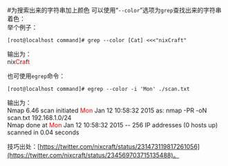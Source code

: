 #为搜索出来的字符串加上颜色
可以使用“`--color`”选项为`grep`查找出来的字符串着色：  
举个例子：  

    [root@localhost command]# grep --color [Cat] <<<"nixCraft"
输出为：  
nix<font color=red>C</font>r<font color=red>a</font>f<font color=red>t</font>

也可使用`egrep`命令：  

	[root@localhost command]# egrep --color -i 'Mon' ./scan.txt  
输出为：  
Nmap 6.46 scan initiated <font color=red>Mon</font> Jan 12 10:58:32 2015 as: nmap -PR -oN scan.txt 192.168.1.0/24  
Nmap done at <font color=red>Mon</font> Jan 12 10:58:32 2015 -- 256 IP addresses (0 hosts up) scanned in 0.04 seconds

	

技巧出处：[https://twitter.com/nixcraft/status/231473119817261056](https://twitter.com/nixcraft/status/234569703715135488)。